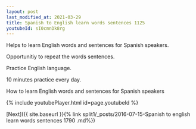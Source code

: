 ```yaml
---
layout: post
last_modified_at: 2021-03-29
title: Spanish to English learn words sentences 1125 
youtubeId: sI0cmnDk8rg
---
```

 
 
Helps to learn English words and sentences for Spanish speakers.

Opportunitiy to repeat the words sentences. 

Practice English language. 
 
10 minutes practice every day. 
 
How to learn English words and sentences for Spanish speakers 
 
{% include youtubePlayer.html id=page.youtubeId %}
 
 
[Next]({{ site.baseurl }}{% link  split1/_posts/2016-07-15-Spanish to english learn words sentences 1790 .md%})
 
